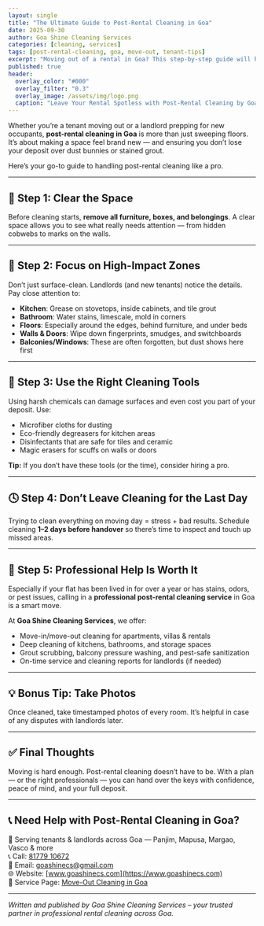 ```yaml
---
layout: single
title: "The Ultimate Guide to Post-Rental Cleaning in Goa"
date: 2025-09-30
author: Goa Shine Cleaning Services
categories: [cleaning, services]
tags: [post-rental-cleaning, goa, move-out, tenant-tips]
excerpt: "Moving out of a rental in Goa? This step-by-step guide will help you leave the space spotless — and keep your deposit intact."
published: true
header:
  overlay_color: "#000"
  overlay_filter: "0.3"
  overlay_image: /assets/img/logo.png
  caption: "Leave Your Rental Spotless with Post-Rental Cleaning by Goa Shine"
---
```


Whether you’re a tenant moving out or a landlord prepping for new occupants, **post-rental cleaning in Goa** is more than just sweeping floors. It’s about making a space feel brand new — and ensuring you don’t lose your deposit over dust bunnies or stained grout.

Here’s your go-to guide to handling post-rental cleaning like a pro.

---

## 🧳 Step 1: Clear the Space

Before cleaning starts, **remove all furniture, boxes, and belongings**. A clear space allows you to see what really needs attention — from hidden cobwebs to marks on the walls.

---

## 🧼 Step 2: Focus on High-Impact Zones

Don’t just surface-clean. Landlords (and new tenants) notice the details. Pay close attention to:

- **Kitchen**: Grease on stovetops, inside cabinets, and tile grout  
- **Bathroom**: Water stains, limescale, mold in corners  
- **Floors**: Especially around the edges, behind furniture, and under beds  
- **Walls & Doors**: Wipe down fingerprints, smudges, and switchboards  
- **Balconies/Windows**: These are often forgotten, but dust shows here first

---

## 🧽 Step 3: Use the Right Cleaning Tools

Using harsh chemicals can damage surfaces and even cost you part of your deposit. Use:

- Microfiber cloths for dusting  
- Eco-friendly degreasers for kitchen areas  
- Disinfectants that are safe for tiles and ceramic  
- Magic erasers for scuffs on walls or doors

**Tip:** If you don’t have these tools (or the time), consider hiring a pro.

---

## 🕓 Step 4: Don’t Leave Cleaning for the Last Day

Trying to clean everything on moving day = stress + bad results. Schedule cleaning **1–2 days before handover** so there’s time to inspect and touch up missed areas.

---

## 🧹 Step 5: Professional Help Is Worth It

Especially if your flat has been lived in for over a year or has stains, odors, or pest issues, calling in a **professional post-rental cleaning service** in Goa is a smart move.

At **Goa Shine Cleaning Services**, we offer:

- Move-in/move-out cleaning for apartments, villas & rentals  
- Deep cleaning of kitchens, bathrooms, and storage spaces  
- Grout scrubbing, balcony pressure washing, and pest-safe sanitization  
- On-time service and cleaning reports for landlords (if needed)

---

## 💡 Bonus Tip: Take Photos

Once cleaned, take timestamped photos of every room. It’s helpful in case of any disputes with landlords later.

---

## ✅ Final Thoughts

Moving is hard enough. Post-rental cleaning doesn’t have to be. With a plan — or the right professionals — you can hand over the keys with confidence, peace of mind, and your full deposit.

---

## 📞 Need Help with Post-Rental Cleaning in Goa?

📍 Serving tenants & landlords across Goa — Panjim, Mapusa, Margao, Vasco & more  
📞 Call: [81779 10672](tel:+918177910672)  
📧 Email: [goashinecs@gmail.com](mailto:goashinecs@gmail.com)  
🌐 Website: [www.goashinecs.com](https://www.goashinecs.com)  
🔗 Service Page: [Move-Out Cleaning in Goa](https://www.goashinecs.com/move-in-move-out-cleaning-goa.html)

---

*Written and published by Goa Shine Cleaning Services – your trusted partner in professional rental cleaning across Goa.*
